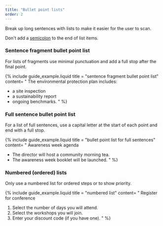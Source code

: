 ```yaml
---
title: "Bullet point lists"
order: 2
---
```


Break up long sentences with lists to make it easier for the user to scan.

Don't add a [semicolon](/punctuation-grammar/#semicolons) to the end of list items.

### Sentence fragment bullet point list

For lists of fragments use minimal punctuation and add a full stop after the final point.

{% include guide_example.liquid
  title = "sentence fragment bullet point list"
  content= "
The environmental protection plan includes:

- a site inspection
- a sustainability report
- ongoing benchmarks.
"
%}

### Full sentence bullet point list

For a list of full sentences, use a capital letter at the start of each point and end with a full stop.

{% include guide_example.liquid
  title = "bullet point list for full sentences"
  content= "
Awareness week agenda

- The director will host a community morning tea.
- The awareness week booklet will be launched.
"
%}

### Numbered (ordered) lists

Only use a numbered list for ordered steps or to show priority.

{% include guide_example.liquid
  title = "numbered list"
  content= "
Register for conference
1. Select the number of days you will attend.
2. Select the workshops you will join.
3. Enter your discount code (if you have one).
"
%}
